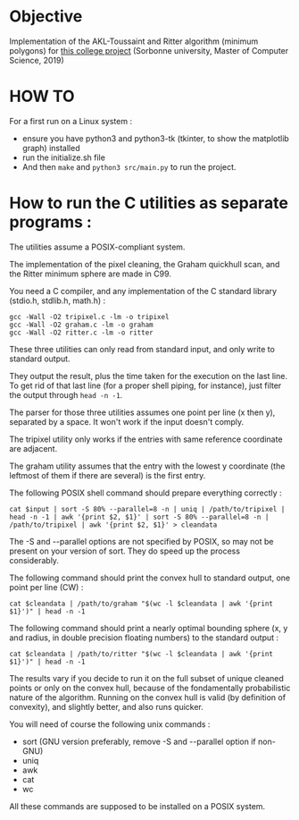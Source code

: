 # Objective

Implementation of the AKL-Toussaint and Ritter algorithm (minimum polygons) for [this college project](https://www-apr.lip6.fr/~buixuan/files/algav2019/projet_indiv2.pdf) (Sorbonne university, Master of Computer Science, 2019)

# HOW TO

For a first run on a Linux system : 
- ensure you have python3 and python3-tk (tkinter, to show the matplotlib graph) installed
- run the initialize.sh file
- And then `make` and `python3 src/main.py` to run the project.

# How to run the C utilities as separate programs : 

The utilities assume a POSIX-compliant system.

The implementation of the pixel cleaning, the Graham quickhull scan, and the Ritter minimum sphere are made in C99.

You need a C compiler, and any implementation of the C standard library (stdio.h, stdlib.h, math.h) :

``` shell
gcc -Wall -O2 tripixel.c -lm -o tripixel
gcc -Wall -O2 graham.c -lm -o graham
gcc -Wall -O2 ritter.c -lm -o ritter
```

These three utilities can only read from standard input, and only write to standard output.

They output the result, plus the time taken for the execution on the last line. To get rid of that last line (for a proper shell piping, for instance), just filter the output through `head -n -1`.

The parser for those three utilities assumes  one point per line (x then y), separated by a space. It won't work if the input doesn't comply.

The tripixel utility only works if the entries with same reference coordinate are adjacent.

The graham utility assumes that the entry with the lowest y coordinate (the leftmost of them if there are several) is the first entry.

The following POSIX shell command should prepare everything correctly :

``` shell
cat $input | sort -S 80% --parallel=8 -n | uniq | /path/to/tripixel | head -n -1 | awk '{print $2, $1}' | sort -S 80% --parallel=8 -n | /path/to/tripixel | awk '{print $2, $1}' > cleandata
```

The -S and --parallel options are not specified by POSIX, so may not be present on your version of sort. They do speed up the process considerably.

The following command should print the convex hull to standard output, one point per line (CW) :

``` shell
cat $cleandata | /path/to/graham "$(wc -l $cleandata | awk '{print $1}')" | head -n -1
```

The following command should print a nearly optimal bounding sphere (x, y and radius, in double precision floating numbers) to the standard output :

``` shell
cat $cleandata | /path/to/ritter "$(wc -l $cleandata | awk '{print $1}')" | head -n -1
```

The results vary if you decide to run it on the full subset of unique cleaned points or only on the convex hull, because of the fondamentally probabilistic nature of the algorithm. Running on the convex hull is valid (by definition of convexity), and slightly better, and also runs quicker.

You will need of course the following unix commands :
- sort (GNU version preferably, remove -S and --parallel option if non-GNU)
- uniq
- awk
- cat
- wc

All these commands are supposed to be installed on a POSIX system.